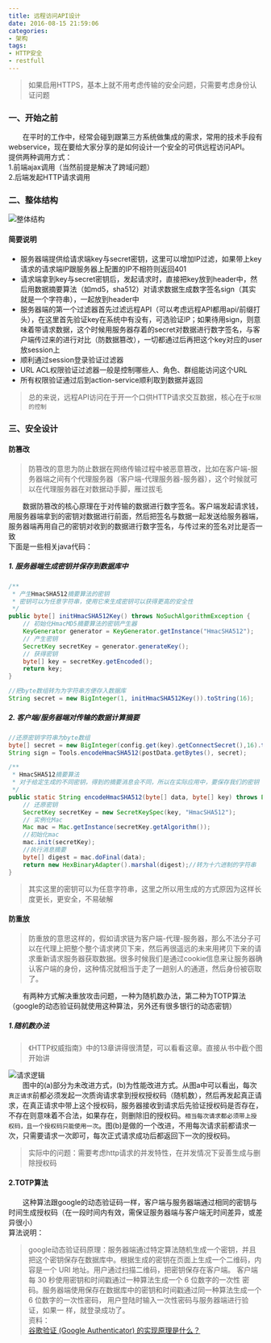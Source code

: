 ```yaml
---
title: 远程访问API设计
date: 2016-08-15 21:59:06
categories:
- 架构
tags:
- HTTP安全
- restfull
---
```


> 如果启用HTTPS，基本上就不用考虑传输的安全问题，只需要考虑身份认证问题

### 一、开始之前
&emsp;&emsp;在平时的工作中，经常会碰到跟第三方系统做集成的需求，常用的技术手段有webservice，现在要给大家分享的是如何设计一个安全的可供远程访问API。  
提供两种调用方式：  
1.前端ajax调用（当然前提是解决了跨域问题）  
2.后端发起HTTP请求调用

### 二、整体结构

![整体结构](/images/20160815/RemoteAPI1.jpg)
#### 简要说明
- 服务器端提供给请求端key与secret密钥，这里可以增加IP过滤，如果带上key请求的请求端IP跟服务器上配置的IP不相符则返回401
- 请求端拿到key与secret密钥后，发起请求时，直接把key放到header中，然后用数据摘要算法（如md5，sha512）对请求数据生成数字签名sign（其实就是一个字符串），一起放到header中
- 服务器端的第一个过滤器首先过滤远程API（可以考虑远程API都用api/前缀打头），在这里首先验证key在系统中有没有，可选验证IP；如果待用sign，则意味着带请求数据，这个时候用服务器存着的secret对数据进行数字签名，与客户端传过来的进行对比（防数据篡改），一切都通过后再把这个key对应的user放session上
- 顺利通过session登录验证过滤器
- URL ACL权限验证过滤器一般是控制哪些人、角色、群组能访问这个URL
- 所有权限验证通过后到action-service顺利取到数据并返回

> 总的来说，远程API访问在于开一个口供HTTP请求交互数据，核心在于`权限的控制`

### 三、安全设计

#### 防篡改
> 防篡改的意思为防止数据在网络传输过程中被恶意篡改，比如在客户端-服务器端之间有个代理服务器（客户端-代理服务器-服务器），这个时候就可以在代理服务器在对数据动手脚，雁过拔毛

&emsp;&emsp;数据防篡改的核心原理在于对传输的数据进行数字签名。客户端发起请求钱，用服务器端拿到的密钥对数据进行前面，然后把签名与数据一起发送给服务器端，服务器端再用自己的密钥对收到的数据进行数字签名，与传过来的签名对比是否一致  
下面是一些相关java代码：  
##### 1. 服务器端生成密钥并保存到数据库中  

```java
/**
 * 产生HmacSHA512摘要算法的密钥
 * 密钥可以为任意字符串，使用它来生成密钥可以获得更高的安全性
 */  
public byte[] initHmacSHA512Key() throws NoSuchAlgorithmException {  
    // 初始化HmacMD5摘要算法的密钥产生器  
    KeyGenerator generator = KeyGenerator.getInstance("HmacSHA512");  
    // 产生密钥  
    SecretKey secretKey = generator.generateKey();  
    // 获得密钥  
    byte[] key = secretKey.getEncoded();  
    return key;  
}

//把byte数组转为为字符串方便存入数据库
String secret = new BigInteger(1, initHmacSHA512Key()).toString(16);
```

##### 2. 客户端/服务器端对传输的数据计算摘要

```java
//还原密钥字符串为byte数组
byte[] secret = new BigInteger(config.get(key).getConnectSecret(),16).toByteArray();
String sign = Tools.encodeHmacSHA512(postData.getBytes(), secret);

/**
 * HmacSHA512摘要算法
 * 对于给定生成的不同密钥，得到的摘要消息会不同，所以在实际应用中，要保存我们的密钥
 */  
public static String encodeHmacSHA512(byte[] data, byte[] key) throws Exception {  
    // 还原密钥  
    SecretKey secretKey = new SecretKeySpec(key, "HmacSHA512");  
    // 实例化Mac  
    Mac mac = Mac.getInstance(secretKey.getAlgorithm());  
    //初始化mac  
    mac.init(secretKey);  
    //执行消息摘要  
    byte[] digest = mac.doFinal(data);  
    return new HexBinaryAdapter().marshal(digest);//转为十六进制的字符串  
}
```

> 其实这里的密钥可以为任意字符串，这里之所以用生成的方式原因为这样长度更长，更安全，不易破解



#### 防重放

> 防重放的意思这样的，假如请求链为客户端-代理-服务器，那么不法分子可以在代理上把整个整个请求拷贝下来，然后再很遥远的未来用拷贝下来的请求重新请求服务器获取数据。很多时候我们是通过cookie信息来让服务器确认客户端的身份，这种情况就相当于走了一趟别人的通道，然后身份被窃取了。

&emsp;&emsp;有两种方式解决重放攻击问题，一种为随机数办法，第二种为TOTP算法（google的动态验证码就使用这种算法，另外还有很多银行的动态密钥）

##### 1.随机数办法
> 《HTTP权威指南》中的13章讲得很清楚，可以看看这章。直接从书中截个图开始讲

![请求逻辑](/images/20160815/RemoteAPI2.jpg)  
&emsp;&emsp;图中的(a)部分为未改进方式，(b)为性能改进方式。从图a中可以看出，每次`真正请求`前都必须发起一次质询请求拿到授权授权码（随机数），然后再发起真正请求，在真正请求中带上这个授权码，服务器接收到请求后先验证授权码是否存在，不存在则意味着不合法，如果存在，则删除旧的授权码。`相当每次请求都必须带上授权码，且一个授权码只能使用一次`。图(b)是做的一个改进，不用每次请求前都请求一次，只需要请求一次即可，每次正式请求成功后都返回下一次的授权码。

> 实际中的问题：需要考虑http请求的并发特性，在并发情况下妥善生成与删除授权码

#### 2.TOTP算法
&emsp;&emsp;这种算法跟google的动态验证码一样，客户端与服务器端通过相同的密钥与时间生成授权码（在一段时间内有效，需保证服务器端与客户端无时间差异，或差异很小）  
算法说明：  
> google动态验证码原理：服务器端通过特定算法随机生成一个密钥，并且把这个密钥保存在数据库中。根据生成的密钥在页面上生成一个二维码，内容是一个 URI 地址。用户通过扫描二维码，把密钥保存在客户端。 客户端每 30 秒使用密钥和时间戳通过一种算法生成一个 6 位数字的一次性 密码。服务器端使用保存在数据库中的密钥和时间戳通过同一种算法生成一个 6 位数字的一次性密码， 用户登陆时输入一次性密码与服务器端进行验证，如果一 样，就登录成功了。  
资料：  
<a href="https://www.zhihu.com/question/20462696">谷歌验证 (Google Authenticator) 的实现原理是什么？</a>
